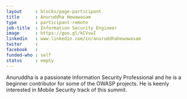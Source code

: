 ```yaml
---
layout     : blocks/page-participant
title      : Anuruddha Hewawasam
type       : participant-remote
job-title  : Information Security Engineer
image      : https://goo.gl/kCVswI
linkedin   : www.linkedin.com/in/anuruddhahewawasam
twiter     :
facebook   :
funded-who : self
status     : empty
---
```


Anuruddha is a passionate Information Security Professional and he is a beginner contributor for some of the OWASP projects. He is keenly  interested in Mobile Security track of this summit.
